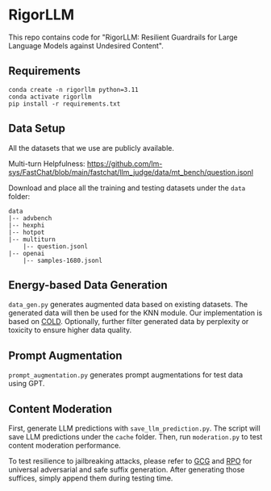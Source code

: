 # RigorLLM
This repo contains code for "RigorLLM: Resilient Guardrails for Large Language Models against Undesired Content".

## Requirements
```
conda create -n rigorllm python=3.11
conda activate rigorllm
pip install -r requirements.txt
```

## Data Setup
All the datasets that we use are publicly available. 

Multi-turn Helpfulness: https://github.com/lm-sys/FastChat/blob/main/fastchat/llm_judge/data/mt_bench/question.jsonl 

Download and place all the training and testing datasets under the `data` folder:
```
data
|-- advbench
|-- hexphi
|-- hotpot
|-- multiturn
    |-- question.jsonl
|-- openai
    |-- samples-1680.jsonl
```

## Energy-based Data Generation
`data_gen.py` generates augmented data based on existing datasets. The generated data will then be used for the KNN module. Our implementation is based on [COLD](https://github.com/qkaren/COLD_decoding). Optionally, further filter generated data by perplexity or toxicity to ensure higher data quality.

## Prompt Augmentation
`prompt_augmentation.py` generates prompt augmentations for test data using GPT.

## Content Moderation
First, generate LLM predictions with `save_llm_prediction.py`. The script will save LLM predictions under the `cache` folder. Then, run `moderation.py` to test content moderation performance.

To test resilience to jailbreaking attacks, please refer to [GCG](https://github.com/llm-attacks/llm-attacks) and [RPO](https://github.com/lapisrocks/rpo) for universal adversarial and safe suffix generation. After generating those suffices, simply append them during testing time.

